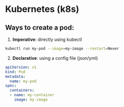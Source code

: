 # **Kubernetes (k8s)**

## Ways to create a pod:
1. **Imperative**: directly using kubectl
```bash
kubectl run my-pod --image=my-image --restart=Never
```
2. **Declarative**: using a config file (json/yml)
```yaml
apiVersion: v1
kind: Pod
metadata:
  name: my-pod
spec:
  containers:
  - name: my-container
    image: my-image
```
